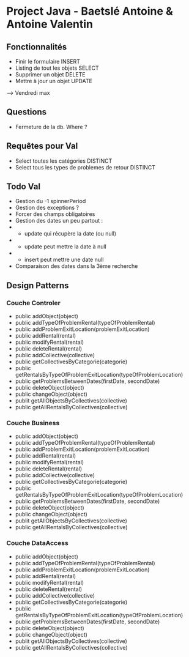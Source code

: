 # Project Java - Baetslé Antoine & Antoine Valentin

## Fonctionnalités 
- Finir le formulaire INSERT 
- Listing de tout les objets SELECT
- Supprimer un objet DELETE 
- Mettre à jour un objet UPDATE

--> Vendredi max

## Questions 
- Fermeture de la db. Where ? 
## Requêtes pour Val

* Select toutes les catégories DISTINCT
* Select tous les types de problemes de retour DISTINCT

## Todo Val
* Gestion du -1 spinnerPeriod
* Gestion des exceptions ?
* Forcer des champs obligatoires
* Gestion des dates un peu partout :
* * update qui récupère la date (ou null)
* * update peut mettre la date à null
* * insert peut mettre une date null
*   Comparaison des dates dans la 3ème recherche

## Design Patterns 
### Couche Controler
* public addObject(object)
* public addTypeOfProblemRental(typeOfProblemRental)
* public addProblemExitLocation(problemExitLocation)
* public addRental(rental)
* public modifyRental(rental)
* public deleteRental(rental)
* public addCollective(collective)
* public getCollectivesByCategorie(categorie)
* public getRentalsByTypeOfProblemExitLocation(typeOfProblemLocation)
* public getProblemsBetweenDates(firstDate, secondDate)
* public deleteObject(object)
* public changeObject(object)
* publit getAllObjectsByCollectives(collective)
* public getAllRentalsByCollectives(collective)

### Couche Business
* public addObject(object)
* public addTypeOfProblemRental(typeOfProblemRental)
* public addProblemExitLocation(problemExitLocation)
* public addRental(rental)
* public modifyRental(rental)
* public deleteRental(rental)
* public addCollective(collective)
* public getCollectivesByCategorie(categorie)
* public getRentalsByTypeOfProblemExitLocation(typeOfProblemLocation)
* public getProblemsBetweenDates(firstDate, secondDate)
* public deleteObject(object)
* public changeObject(object)
* publit getAllObjectsByCollectives(collective)
* public getAllRentalsByCollectives(collective)

### Couche DataAccess
* public addObject(object)
* public addTypeOfProblemRental(typeOfProblemRental)
* public addProblemExitLocation(problemExitLocation)
* public addRental(rental)
* public modifyRental(rental)
* public deleteRental(rental)
* public addCollective(collective)
* public getCollectivesByCategorie(categorie)
* public getRentalsByTypeOfProblemExitLocation(typeOfProblemLocation)
* public getProblemsBetweenDates(firstDate, secondDate)
* public deleteObject(object)
* public changeObject(object)
* publit getAllObjectsByCollectives(collective)
* public getAllRentalsByCollectives(collective)

